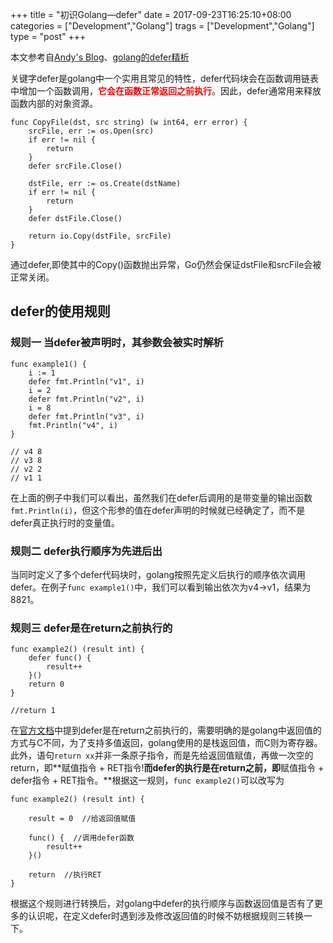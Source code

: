 +++
title = "初识Golang—defer"
date = 2017-09-23T16:25:10+08:00
categories = ["Development","Golang"]
trags = ["Development","Golang"]
type = "post"
+++

本文参考自[Andy's Blog](https://chinazt.cc/2017/06/30/deferde-shi-yong-gui-ze/)、[golang的defer精析](https://studygolang.com/articles/742)

关键字defer是golang中一个实用且常见的特性，defer代码块会在函数调用链表中增加一个函数调用，**<font color="red">它会在函数正常返回之前执行</font>**。因此，defer通常用来释放函数内部的对象资源。

    func CopyFile(dst, src string) (w int64, err error) {
        srcFile, err := os.Open(src)
        if err != nil {
            return
        }
        defer srcFile.Close()

        dstFile, err := os.Create(dstName)
        if err != nil {
            return
        }
        defer dstFile.Close()

        return io.Copy(dstFile, srcFile)
    }

通过defer,即使其中的Copy()函数抛出异常，Go仍然会保证dstFile和srcFile会被正常关闭。

## defer的使用规则

### 规则一 当defer被声明时，其参数会被实时解析

    func example1() {
        i := 1
        defer fmt.Println("v1", i)
        i = 2
        defer fmt.Println("v2", i)
        i = 8
        defer fmt.Println("v3", i)
        fmt.Println("v4", i)
    }

    // v4 8
    // v3 8
    // v2 2
    // v1 1

在上面的例子中我们可以看出，虽然我们在defer后调用的是带变量的输出函数``fmt.Println(i)``，但这个形参的值在defer声明的时候就已经确定了，而不是defer真正执行时的变量值。

### 规则二 defer执行顺序为先进后出

当同时定义了多个defer代码块时，golang按照先定义后执行的顺序依次调用defer。在例子``func example1()``中，我们可以看到输出依次为v4->v1，结果为8821。

### 规则三 defer是在return之前执行的

    func example2() (result int) {
        defer func() {
            result++
        }()
        return 0
    }

    //return 1

在[官方文档](https://golang.org/ref/spec#Defer_statements)中提到defer是在return之前执行的，需要明确的是golang中返回值的方式与C不同，为了支持多值返回，golang使用的是栈返回值，而C则为寄存器。此外，语句``return xx``并非一条原子指令，而是先给返回值赋值，再做一次空的return，即**赋值指令 + RET指令!**而defer的执行是在return之前，即**赋值指令 + defer指令 + RET指令。**根据这一规则，``func example2()``可以改写为

    func example2() (result int) {

        result = 0  //给返回值赋值

        func() {  //调用defer函数
            result++
        }()

        return  //执行RET
    }

根据这个规则进行转换后，对golang中defer的执行顺序与函数返回值是否有了更多的认识呢，在定义defer时遇到涉及修改返回值的时候不妨根据规则三转换一下。
